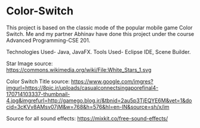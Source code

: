 # Color-Switch

This project is based on the classic mode of the popular mobile game Color Switch. Me and my partner Abhinav have done this project under the course Advanced Programming-CSE 201.

Technologies Used- Java, JavaFX.
Tools Used- Eclipse IDE, Scene Builder.

Star Image source: https://commons.wikimedia.org/wiki/File:White_Stars_1.svg

Color Switch Title source: https://www.google.com/imgres?imgurl=https://8pic.ir/uploads/casualconnectsingaporefinal4-170714103337-thumbnail-4.jpg&imgrefurl=http://gamego.blog.ir/&tbnid=2au5p3TjEQYE6M&vet=1&docid=3cKVv8AMsv07jM&w=768&h=576&hl=en-IN&source=sh/x/im

Source for all sound effects: https://mixkit.co/free-sound-effects/



